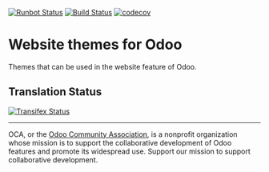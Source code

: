 [![Runbot Status](https://runbot.odoo-community.org/runbot/badge/flat/258/11.0.svg)](https://runbot.odoo-community.org/runbot/repo/github-com-oca-website-themes-${REPO_ID})
[![Build Status](https://travis-ci.org/OCA/website-themes.svg?branch=11.0)](https://travis-ci.org/OCA/website-themes)
[![codecov](https://codecov.io/gh/OCA/website-themes/branch/11.0/graph/badge.svg)](https://codecov.io/gh/OCA/website-themes)

# Website themes for Odoo

Themes that can be used in the website feature of Odoo.

Translation Status
------------------
[![Transifex Status](https://www.transifex.com/projects/p/OCA-website-themes-11-0/chart/image_png)](https://www.transifex.com/projects/p/OCA-website-themes-11-0)

----

OCA, or the [Odoo Community Association](http://odoo-community.org/), is a nonprofit organization whose
mission is to support the collaborative development of Odoo features and
promote its widespread use. Support our mission to support collaborative development.
